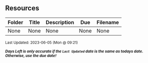 ## Resources

| Folder | Title | Description | Due | Filename |
|-----|-----|-----|-----|-----|
| None | None | None | None | None |

<sup>Last Updated: 2023-06-05 (Mon @ 09:21)</sup> 

<sup>***Days Left is only accurate if the `Last Updated` date is the same as todays date. Otherwise, use the due date!***</sup> 